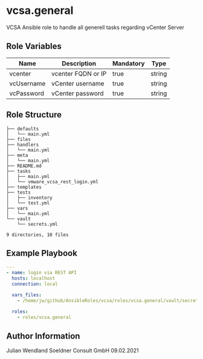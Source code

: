 vcsa.general
===========

VCSA Ansible role to handle all generell tasks regarding vCenter Server

Role Variables
--------------
| Name | Description | Mandatory | Type
| -------------- | ------------------------------------------ | --------- | ------ |
| vcenter | vcenter FQDN or IP | true | string
| vcUsername | vCenter username | true | string
| vcPassword | vCenter password | true | string


Role Structure
--------------

```bash.
├── defaults
│   └── main.yml
├── files
├── handlers
│   └── main.yml
├── meta
│   └── main.yml
├── README.md
├── tasks
│   ├── main.yml
│   └── vmware_vcsa_rest_login.yml
├── templates
├── tests
│   ├── inventory
│   └── test.yml
├── vars
│   └── main.yml
└── vault
    └── secrets.yml

9 directories, 10 files
```


Example Playbook
----------------
```yaml
---
- name: login via REST API
  hosts: localhost
  connection: local

  vars_files:
    - /home/jw/github/AnsibleRoles/vcsa/roles/vcsa.general/vault/secrets.yml

  roles:
    - roles/vcsa.general
```


Author Information
------------------
Julian Wendland
Soeldner Consult GmbH
09.02.2021
